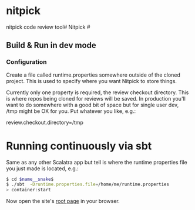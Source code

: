 nitpick
=======

nitpick code review tool# Nitpick #

## Build & Run in dev mode ##

### Configuration

Create a file called runtime.properties somewhere outside of the cloned
project. This is used to specify where you want Nitpick to store things.

Currently only one property is required, the review checkout directory.
This is where repos being cloned for reviews will be saved.
In production you'll want to do somewhere with a good bit of space but
for single user dev, /tmp might be OK for you. Put whatever you like, e.g.:

review.checkout.directory=/tmp


# Running continuously via sbt

Same as any other Scalatra app but tell is where the runtime properties file
you just made is located, e.g.:

```sh
$ cd $name__snake$
$ ./sbt  -Druntime.properties.file=/home/me/runtime.properties
> container:start
```

Now open the site's [root page](http://localhost:8080/) in your browser.
